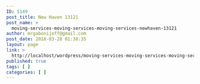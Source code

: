 ```yaml
---
ID: 5149
post_title: New Haven 13121
post_name: >
  moving-services-moving-services-moving-services-newhaven-13121
author: mrgabonijeff@gmail.com
post_date: 2018-03-28 01:38:35
layout: page
link: >
  http://localhost/wordpress/moving-services-moving-services-moving-services-newhaven-13121/
published: true
tags: [ ]
categories: [ ]
---
```

